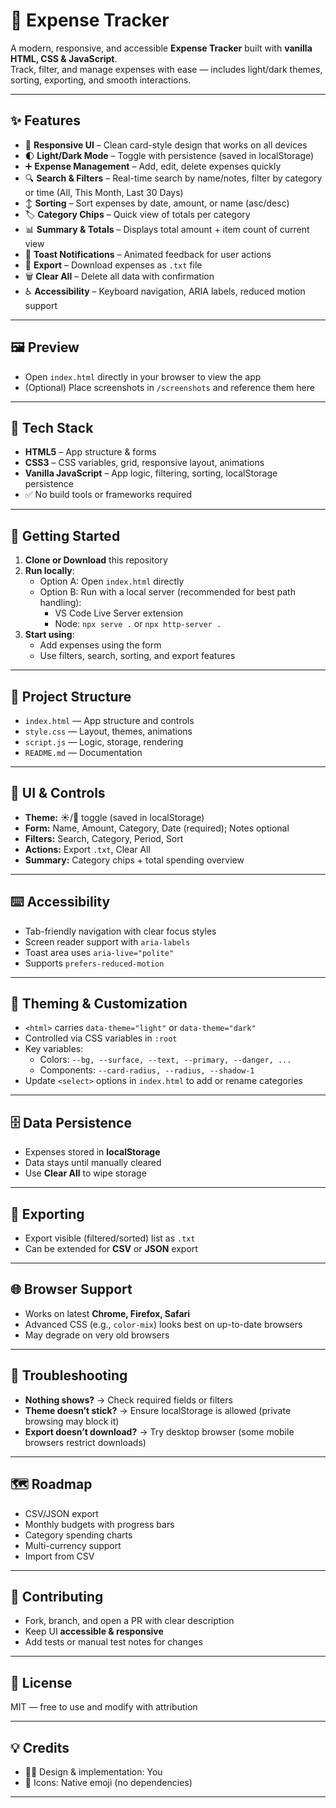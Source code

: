 # 💸 Expense Tracker

A modern, responsive, and accessible **Expense Tracker** built with **vanilla HTML, CSS & JavaScript**.  
Track, filter, and manage expenses with ease — includes light/dark themes, sorting, exporting, and smooth interactions.  

---

## ✨ Features
- 📱 **Responsive UI** – Clean card-style design that works on all devices  
- 🌓 **Light/Dark Mode** – Toggle with persistence (saved in localStorage)  
- ➕ **Expense Management** – Add, edit, delete expenses quickly  
- 🔍 **Search & Filters** – Real-time search by name/notes, filter by category or time (All, This Month, Last 30 Days)  
- ↕ **Sorting** – Sort expenses by date, amount, or name (asc/desc)  
- 🏷️ **Category Chips** – Quick view of totals per category  
- 📊 **Summary & Totals** – Displays total amount + item count of current view  
- 🔔 **Toast Notifications** – Animated feedback for user actions  
- 📂 **Export** – Download expenses as `.txt` file  
- 🗑️ **Clear All** – Delete all data with confirmation  
- ♿ **Accessibility** – Keyboard navigation, ARIA labels, reduced motion support  

---

## 🖼️ Preview
- Open `index.html` directly in your browser to view the app  
- (Optional) Place screenshots in `/screenshots` and reference them here  

---

## 🧱 Tech Stack
- **HTML5** – App structure & forms  
- **CSS3** – CSS variables, grid, responsive layout, animations  
- **Vanilla JavaScript** – App logic, filtering, sorting, localStorage persistence  
- ✅ No build tools or frameworks required  

---

## 🚀 Getting Started
1. **Clone or Download** this repository  
2. **Run locally**:  
   - Option A: Open `index.html` directly  
   - Option B: Run with a local server (recommended for best path handling):  
     - VS Code Live Server extension  
     - Node: `npx serve .` or `npx http-server .`  
3. **Start using**:  
   - Add expenses using the form  
   - Use filters, search, sorting, and export features  

---

## 📁 Project Structure
- `index.html` — App structure and controls  
- `style.css` — Layout, themes, animations  
- `script.js` — Logic, storage, rendering  
- `README.md` — Documentation  

---

## 🧩 UI & Controls
- **Theme:** ☀️/🌙 toggle (saved in localStorage)  
- **Form:** Name, Amount, Category, Date (required); Notes optional  
- **Filters:** Search, Category, Period, Sort  
- **Actions:** Export `.txt`, Clear All  
- **Summary:** Category chips + total spending overview  

---

## ⌨️ Accessibility
- Tab-friendly navigation with clear focus styles  
- Screen reader support with `aria-labels`  
- Toast area uses `aria-live="polite"`  
- Supports `prefers-reduced-motion`  

---

## 🎨 Theming & Customization
- `<html>` carries `data-theme="light"` or `data-theme="dark"`  
- Controlled via CSS variables in `:root`  
- Key variables:  
  - Colors: `--bg, --surface, --text, --primary, --danger, ...`  
  - Components: `--card-radius, --radius, --shadow-1`  
- Update `<select>` options in `index.html` to add or rename categories  

---

## 🗄️ Data Persistence
- Expenses stored in **localStorage**  
- Data stays until manually cleared  
- Use **Clear All** to wipe storage  

---

## 🧪 Exporting
- Export visible (filtered/sorted) list as `.txt`  
- Can be extended for **CSV** or **JSON** export  

---

## 🌐 Browser Support
- Works on latest **Chrome, Firefox, Safari**  
- Advanced CSS (e.g., `color-mix`) looks best on up-to-date browsers  
- May degrade on very old browsers  

---

## 🔧 Troubleshooting
- **Nothing shows?** → Check required fields or filters  
- **Theme doesn’t stick?** → Ensure localStorage is allowed (private browsing may block it)  
- **Export doesn’t download?** → Try desktop browser (some mobile browsers restrict downloads)  

---

## 🗺️ Roadmap
- CSV/JSON export  
- Monthly budgets with progress bars  
- Category spending charts  
- Multi-currency support  
- Import from CSV  

---

## 🤝 Contributing
- Fork, branch, and open a PR with clear description  
- Keep UI **accessible & responsive**  
- Add tests or manual test notes for changes  

---

## 📄 License
MIT — free to use and modify with attribution  

---

## 💡 Credits
- 👨‍💻 Design & implementation: You  
- 🎨 Icons: Native emoji (no dependencies)  

---
